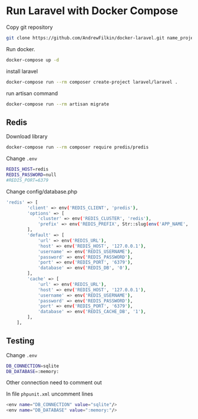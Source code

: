 # Run Laravel with Docker Compose

Copy git repository <br/>
```bash
git clone https://github.com/AndrewFilkin/docker-laravel.git name_project
```
Run docker. <br/> 
```bash
docker-compose up -d
```
install laravel <br/>
```bash
docker-compose run --rm composer create-project laravel/laravel .
```

run artisan command <br/>
```bash
docker-compose run --rm artisan migrate
```

## Redis
Download library
```bash
docker-compose run --rm composer require predis/predis
```

Change `.env` <br/>

```bash
REDIS_HOST=redis
REDIS_PASSWORD=null
#REDIS_PORT=6379
```

Change config/database.php <br/>

```bash
'redis' => [
        'client' => env('REDIS_CLIENT', 'predis'),
        'options' => [
            'cluster' => env('REDIS_CLUSTER', 'redis'),
            'prefix' => env('REDIS_PREFIX', Str::slug(env('APP_NAME', 'laravel'), '_') . '_database_'),
        ],
        'default' => [
            'url' => env('REDIS_URL'),
            'host' => env('REDIS_HOST', '127.0.0.1'),
            'username' => env('REDIS_USERNAME'),
            'password' => env('REDIS_PASSWORD'),
            'port' => env('REDIS_PORT', '6379'),
            'database' => env('REDIS_DB', '0'),
        ],
        'cache' => [
            'url' => env('REDIS_URL'),
            'host' => env('REDIS_HOST', '127.0.0.1'),
            'username' => env('REDIS_USERNAME'),
            'password' => env('REDIS_PASSWORD'),
            'port' => env('REDIS_PORT', '6379'),
            'database' => env('REDIS_CACHE_DB', '1'),
        ],
    ],
```

## Testing

Change `.env` <br/>

```bash
DB_CONNECTION=sqlite
DB_DATABASE=:memory:
```
Other connection need to comment out <br/>

In file `phpunit.xml` uncomment lines <br/>

```bash
<env name="DB_CONNECTION" value="sqlite"/>
<env name="DB_DATABASE" value=":memory:"/>
```



